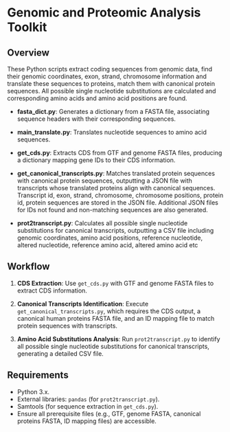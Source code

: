 # Genomic and Proteomic Analysis Toolkit

## Overview

These Python scripts extract coding sequences from genomic data, find their genomic coordinates, exon, strand, chromosome information and translate these sequences to proteins, match them with canonical protein sequences. All possible single nucleotide substitutions are calculated and corresponding amino acids and amino acid positions are found. 


- **fasta_dict.py**: Generates a dictionary from a FASTA file, associating sequence headers with their corresponding sequences.

- **main_translate.py**: Translates nucleotide sequences to amino acid sequences.

- **get_cds.py**: Extracts CDS from GTF and genome FASTA files, producing a dictionary mapping gene IDs to their CDS information.

- **get_canonical_transcripts.py**: Matches translated protein sequences with canonical protein sequences, outputting a JSON file with transcripts whose translated proteins align with canonical sequences. Transcript id, exon, strand, chromosome, chromosome positions, protein id, protein sequences are stored in the JSON file. Additional JSON files for IDs not found and non-matching sequences are also generated.

- **prot2transcript.py**: Calculates all possible single nucleotide substitutions for canonical transcripts, outputting a CSV file including genomic coordinates, amino acid positions, reference nucleotide, altered nucleotide, reference amino acid, altered amino acid etc

## Workflow

1. **CDS Extraction**: Use `get_cds.py` with GTF and genome FASTA files to extract CDS information.

2. **Canonical Transcripts Identification**: Execute `get_canonical_transcripts.py`, which requires the CDS output, a canonical human proteins FASTA file, and an ID mapping file to match protein sequences with transcripts.

3. **Amino Acid Substitutions Analysis**: Run `prot2transcript.py` to identify all possible single nucleotide substitutions for canonical transcripts, generating a detailed CSV file.

## Requirements

- Python 3.x.
- External libraries: `pandas` (for `prot2transcript.py`).
- Samtools (for sequence extraction in `get_cds.py`).
- Ensure all prerequisite files (e.g., GTF, genome FASTA, canonical proteins FASTA, ID mapping files) are accessible.

